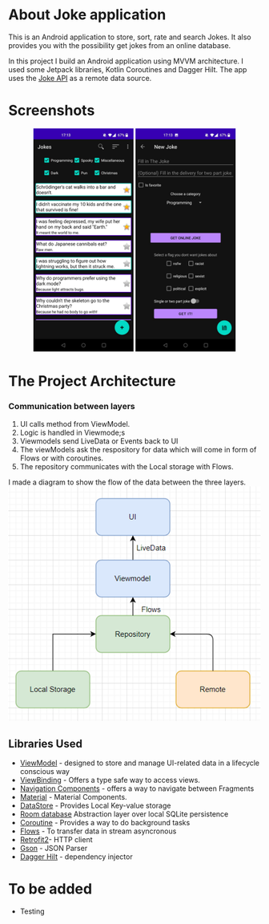 # About Joke application

This is an Android application to store, sort, rate and search Jokes. It also provides you with the possibility get jokes from an online database.

In this project I build an Android application using MVVM architecture. I used some Jetpack libraries, Kotlin Coroutines and Dagger Hilt. The app uses the [Joke API](https://jokeapi.dev/) as a remote data source.

# Screenshots
<p align="center">
  <img src="figures/ScreenShot1.jpeg" width="200">
  <img src="figures/Screenshot2.jpeg" width="200">
</p>

# The Project Architecture
### Communication between layers
1. UI calls method from ViewModel.
2. Logic is handled in Viewmode;s
3. Viewmodels send LiveData or Events back to UI
4. The viewModels ask the respository for data which will come in form of Flows or with coroutines. 
5. The repository communicates with the Local storage with Flows. 

I made a diagram to show the flow of the data between the three layers.
![System Architecture](figures/diagram.PNG )


Libraries Used
---------------
* [ViewModel](https://developer.android.com/topic/libraries/architecture/viewmodel) - designed to store and manage UI-related data in a lifecycle conscious way
* [ViewBinding](https://developer.android.com/topic/libraries/view-binding) - Offers a type safe way to access views. 
* [Navigation Components](https://developer.android.com/guide/navigation/navigation-getting-started) - offers a way to navigate between Fragments
* [Material](https://material.io/develop/android/docs/getting-started/) - Material Components.
* [DataStore](https://developer.android.com/topic/libraries/architecture/datastore) - Provides Local Key-value storage
* [Room database](https://developer.android.com/training/data-storage/room) Abstraction layer over local SQLite persistence
* [Coroutine](https://github.com/Kotlin/kotlinx.coroutines) - Provides a way to do background tasks
* [Flows](https://kotlin.github.io/kotlinx.coroutines/kotlinx-coroutines-core/kotlinx.coroutines.flow/-flow/) - To transfer data in stream asyncronous
* [Retrofit2](https://square.github.io/retrofit/)- HTTP client
* [Gson](https://github.com/google/gson) - JSON Parser
* [Dagger Hilt](https://dagger.dev/hilt/) - dependency injector


# To be added
* Testing

<br />
